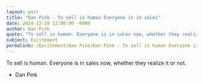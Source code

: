 ```yaml
---
layout: post
title: "Dan Pink - To sell is human Everyone is in sales"
date: 2024-12-28 12:00:00 -0000
author: Dan Pink
quote: "To sell is human. Everyone is in sales now, whether they realize it or not."
subject: Excitement
permalink: /Excitement/Dan Pink/Dan Pink - To sell is human Everyone is in sales
---
```


To sell is human. Everyone is in sales now, whether they realize it or not.

- Dan Pink
